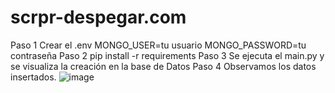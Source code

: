 # scrpr-despegar.com
Paso 1
Crear el .env
MONGO_USER=tu usuario
MONGO_PASSWORD=tu contraseña
Paso 2
pip install -r requirements
Paso 3 
Se ejecuta el main.py y se visualiza la creación en la base de Datos
Paso 4
Observamos los datos insertados.
![image](https://github.com/darroyo606/scrpr-despegar.com/assets/55005126/338d8ce1-1415-4855-bd24-66d1b0ff4dbc)
